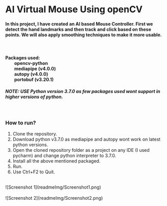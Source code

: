 # AI Virtual Mouse Using openCV

<div>
<h4>
In this project, I have created an AI based Mouse Controller. First we detect the hand landmarks and then track and click based on these points. We will also apply smoothing techniques to make it more usable.
</h4>
<br>
<h4>Packages used: <br>&emsp;&emsp;opencv-python<br>&emsp;&emsp;mediapipe (v4.0.0)<br>&emsp;&emsp;autopy (v4.0.0)<br>&emsp;&emsp;portobuf (v3.20.1)</h4>

<h5>NOTE: USE Python version 3.7.0 as few packages used wont support in higher versions of python.</h5>
<br>
<h3>How to run?</h3>
<ol>
  <li>Clone the repository.</li>
  <li>Download python v3.7.0 as mediapipe and autopy wont work on latest python versions.</li>
  <li>Open the cloned repository folder as a project on any IDE (I used pycharm) and change python interpreter to 3.7.0.</li>
  <li>Install all the above mentioned packaged.</li>
  <li>Run.</li>
  <li>Use Ctrl+F2 to Quit.</li>
</ol>
</div>
<br>
![Screenshot 1](readmeImg/Screenshot1.png)
<br>
<br>
![Screenshot 2](readmeImg/Screenshot2.png)
